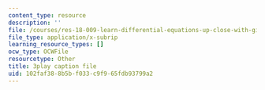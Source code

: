 ```yaml
---
content_type: resource
description: ''
file: /courses/res-18-009-learn-differential-equations-up-close-with-gilbert-strang-and-cleve-moler-fall-2015/102faf388b5bf033c9f965fdb93799a2_nGKeHq_kRQA.srt
file_type: application/x-subrip
learning_resource_types: []
ocw_type: OCWFile
resourcetype: Other
title: 3play caption file
uid: 102faf38-8b5b-f033-c9f9-65fdb93799a2
---
```

